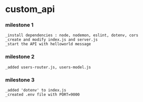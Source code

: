 # custom_api

### milestone 1
    _install dependencies : node, nodemon, eslint, dotenv, cors
    _create and modify index.js and server.js
    _start the API with helloworld message

### milestone 2
    _added users-router.js, users-model.js

### milestone 3
    _added 'dotenv' to index.js
    _created .env file with PORT=9000 


